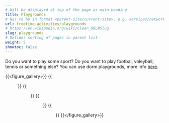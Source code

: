```yaml
---
# Will be displayed at top of the page as main heading
title: Playgrounds
# Has to be in format <parent-site/current-site>, e.g. services/network (notice missing slash at the beginning)
url: freetime-activities/playgrounds
# https://en.wikipedia.org/wiki/Clean_URL#Slug
slug: playgrounds
# Defines sorting of pages in parent list
weight: 5
showtoc: false
---
```


Do you want to play some sport?
Do you want to play footbal, voleyball, tennis or something else?
You can use dorm playgrounds, more info [here](https://www.suz.cvut.cz/en/commercial-services/lease-sports-facilities).

{{<figure_gallery>}}
    {{<figure src="pg_01.jpg" alt="Playgrounds 01">}}
    {{<figure src="pg_02.jpg" alt="Playgrounds 02">}}
    {{<figure src="pg_03.jpg" alt="Playgrounds 03">}}
    {{<figure src="pg_04.jpg" alt="Playgrounds 04">}}
{{</figure_gallery>}}